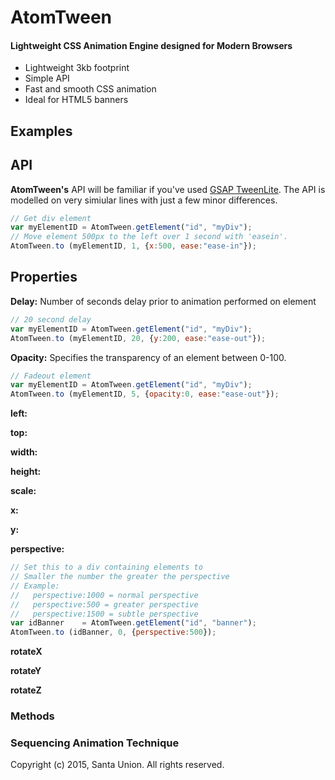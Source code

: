 # AtomTween

#### Lightweight CSS Animation Engine designed for Modern Browsers

* Lightweight 3kb footprint
* Simple API
* Fast and smooth CSS animation
* Ideal for HTML5 banners


## Examples


## API

**AtomTween's** API will be familiar if you've used [GSAP TweenLite](https://greensock.com/tweenlite).  The API is modelled on very simiular lines with just a few minor differences.

```javascript
// Get div element
var myElementID	= AtomTween.getElement("id", "myDiv");
// Move element 500px to the left over 1 second with 'easein'.
AtomTween.to (myElementID, 1, {x:500, ease:"ease-in"});
```


## Properties

**Delay:**
Number of seconds delay prior to animation performed on element
```javascript
// 20 second delay
var myElementID	= AtomTween.getElement("id", "myDiv");
AtomTween.to (myElementID, 20, {y:200, ease:"ease-out"});
```


**Opacity:**
Specifies the transparency of an element between 0-100. 
```javascript
// Fadeout element
var myElementID	= AtomTween.getElement("id", "myDiv");
AtomTween.to (myElementID, 5, {opacity:0, ease:"ease-out"});
```

**left:**


**top:**

**width:**


**height:**

**scale:**


**x:**


**y:**


**perspective:**

```javascript
// Set this to a div containing elements to 
// Smaller the number the greater the perspective
// Example:
//   perspective:1000 = normal perspective
//   perspective:500 = greater perspective
//   perspective:1500 = subtle perspective
var idBanner	= AtomTween.getElement("id", "banner");
AtomTween.to (idBanner, 0, {perspective:500}); 
```


**rotateX**

**rotateY**

**rotateZ**



### Methods



### Sequencing Animation Technique



Copyright (c) 2015, Santa Union. All rights reserved.
